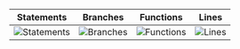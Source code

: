| Statements                  | Branches                | Functions                 | Lines             |
| --------------------------- | ----------------------- | ------------------------- | ----------------- |
| ![Statements](https://img.shields.io/badge/statements-60.63%25-red.svg?style=for-the-badge&logo=vitest) | ![Branches](https://img.shields.io/badge/branches-30.81%25-red.svg?style=for-the-badge&logo=vitest) | ![Functions](https://img.shields.io/badge/functions-60.97%25-red.svg?style=for-the-badge&logo=vitest) | ![Lines](https://img.shields.io/badge/lines-60.65%25-red.svg?style=for-the-badge&logo=vitest) |